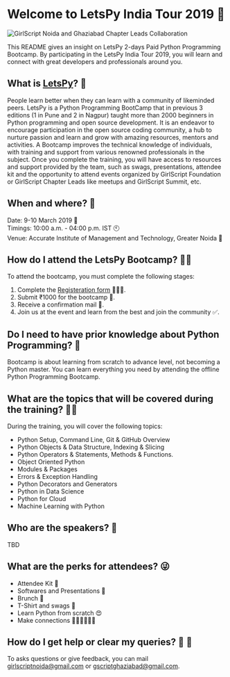# Welcome to LetsPy India Tour 2019 🚩

![GirlScript Noida and Ghaziabad Chapter Leads Collaboration](https://user-images.githubusercontent.com/47632017/52913428-20754780-32e4-11e9-89fe-2b4eb20202d3.png)


This README gives an insight on LetsPy 2-days Paid Python Programming Bootcamp. By participating in the LetsPy India Tour 2019, you will learn and connect with great developers and professionals around you.

## What is [LetsPy](https://www.letspy.tech/)? 🤔

People learn better when they can learn with a community of likeminded peers. LetsPy is a Python Programming BootCamp that in previous 3 editions (1 in Pune and 2 in Nagpur) taught more than 2000 beginners in Python programming and open source development. It is an endeavor to encourage participation in the open source coding community, a hub to nurture passion and learn and grow with amazing resources, mentors and activities. A Bootcamp improves the technical knowledge of individuals, with training and support from various renowned professionals in the subject. Once you complete the training, you will have access to resources and support provided by the team, such as swags, presentations, attendee kit and the opportunity to attend events organized by GirlScript Foundation or GirlScript Chapter Leads like meetups and GirlScript Summit, etc.

## When and where? 👀
Date: 9-10 March 2019 📅
</br>
Timings: 10:00 a.m. - 04:00 p.m. IST 🕙
</br>
Venue: Accurate Institute of Management and Technology, Greater Noida 🏫

## How do I attend the LetsPy Bootcamp? 🙋🏽‍

To attend the bootcamp, you must complete the following stages:

1.  Complete the [Registeration form](http://bit.ly/LetsPy19Form) 👨🏿‍🏫.
2.  Submit ₹1000 for the bootcamp 📝.
3.  Receive a confirmation mail 💬.
4. Join us at the event and learn from the best and join the community ✅.

## Do I need to have prior knowledge about Python Programming? 🤞

Bootcamp is about learning from scratch to advance level, not becoming a Python master. You can learn everything you need by attending the offline Python Programming Bootcamp.

## What are the topics that will be covered during the training? 🤷‍♂️

During the training, you will cover the following topics:

- Python Setup, Command Line, Git & GitHub Overview
- Python Objects & Data Structure, Indexing & Slicing
- Python Operators & Statements, Methods & Functions.
- Object Oriented Python
- Modules & Packages
- Errors & Exception Handling
- Python Decorators and Generators
- Python in Data Science
- Python for Cloud
- Machine Learning with Python

## Who are the speakers? 💖
TBD

## What are the perks for attendees? 😜
- Attendee Kit 💼
- Softwares and Presentations 📅
- Brunch 🍕
- T-Shirt and swags 👕
- Learn Python from scratch 😍
- Make connections 👧🧑👩‍🏫👨‍🏫

## How do I get help or clear my queries? 📢 📧

To asks questions or give feedback, you can mail girlscriptnoida@gmail.com or gscriptghaziabad@gmail.com. 

